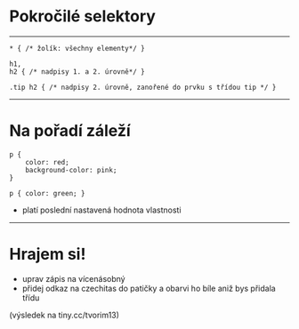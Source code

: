 <!-- .slide: data-state="c-slide-inter" -->

# Pokročilé selektory

---

<pre class="c-text-md fragment" contenteditable data-fragment-index="10"><code class="stretch lang-css" data-noescape><span class="fragment">* { /* žolík: všechny elementy*/ }</span>
<span class="fragment">
h1,
h2 { /* nadpisy 1. a 2. úrovně*/ }</span>

<span class="fragment">.tip h2 { /* nadpisy 2. úrovně, zanořené do prvku s třídou tip */ }</span>
</code></pre>

---

# Na pořadí záleží

<pre class="c-text-md fragment" contenteditable data-fragment-index="10"><code class="stretch lang-css" data-noescape><span class="fragment">p {
	color: red;
	background-color: pink;
}</span>

<span class="fragment">p { color: green; }</span></code></pre>


>>>
* platí poslední nastavená hodnota vlastnosti

---

<!-- .slide: data-state="c-slide-task" -->

# Hrajem si!

* uprav zápis na vícenásobný
* přidej odkaz na czechitas do patičky a obarvi ho bíle aniž bys přidala třídu 

(výsledek na tiny.cc/tvorim13) <!-- .element: class="c-text-xs c-text-right" -->
